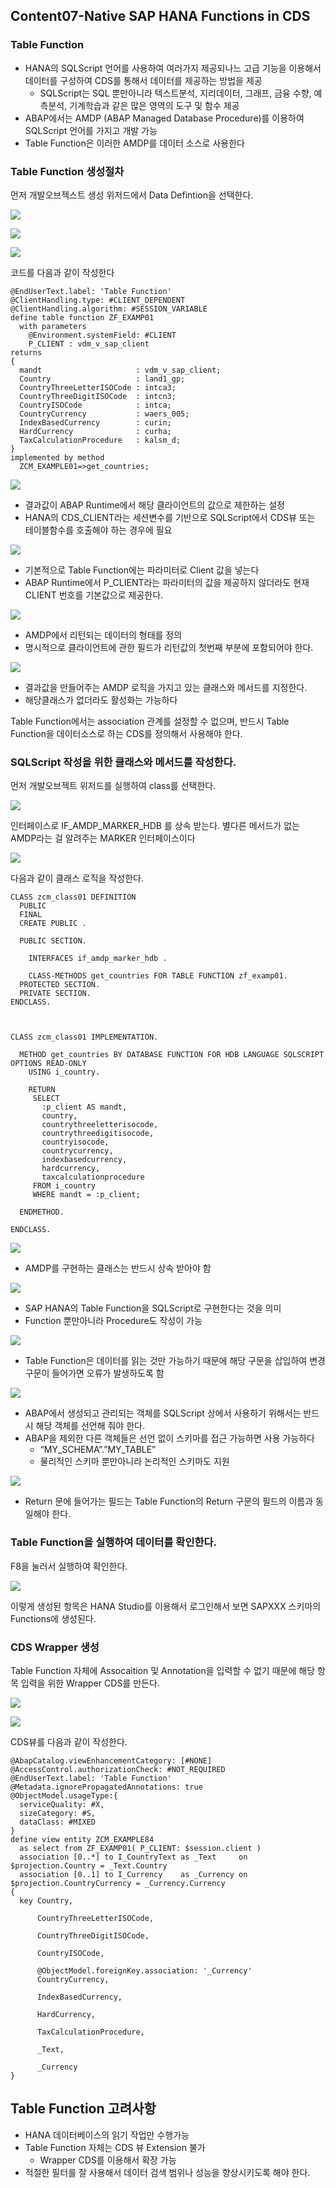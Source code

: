 ## Content07-Native SAP HANA Functions in CDS

  

### Table Function

- HANA의 SQLScript 언어를 사용하여 여러가지 제공되나느 고급 기능을 이용해서 데이터를 구성하여 CDS를 통해서 데이터를 제공하는 방법을 제공
    - SQLScript는 SQL 뿐만아니라 텍스트분석, 지리데이터, 그래프, 금융 수향, 예측분석, 기계학습과 같은 많은 영역의 도구 및 함수 제공
- ABAP에서는 AMDP (ABAP Managed Database Procedure)를 이용하여 SQLScript 언어를 가지고 개발 가능
- Table Function은 이러한 AMDP를 데이터 소스로 사용한다

  

  

### Table Function 생성절차

  

먼저 개발오브젝스트 생성 위저드에서 Data Defintion을 선택한다.

![](Files/image%20179.png)  

![](Files/image%20180.png)  

![](Files/image%20181.png)  

  

코드를 다음과 같이 작성한다

```
@EndUserText.label: 'Table Function'
@ClientHandling.type: #CLIENT_DEPENDENT
@ClientHandling.algorithm: #SESSION_VARIABLE
define table function ZF_EXAMP01
  with parameters
    @Environment.systemField: #CLIENT
    P_CLIENT : vdm_v_sap_client
returns
{
  mandt                     : vdm_v_sap_client;
  Country                   : land1_gp;
  CountryThreeLetterISOCode : intca3;
  CountryThreeDigitISOCode  : intcn3;
  CountryISOCode            : intca;
  CountryCurrency           : waers_005;
  IndexBasedCurrency        : curin;
  HardCurrency              : curha;
  TaxCalculationProcedure   : kalsm_d;
}
implemented by method
  ZCM_EXAMPLE01=>get_countries;
```

  

![](Files/image%20182.png)  

- 결과값이 ABAP Runtime에서 해당 클라이언트의 값으로 제한하는 설정
- HANA의 CDS\_CLIENT라는 세션변수를 기반으로 SQLScript에서 CDS뷰 또는 테이블함수를 호출해야 하는 경우에 필요

  

![](Files/image%20183.png)  

- 기본적으로 Table Function에는 파라미터로 Client 값을 넣는다
- ABAP Runtime에서 P\_CLIENT라는 파라미터의 값을 제공하지 않더라도 현재 CLIENT 번호를 기본값으로 제공한다.

  

![](Files/image%20184.png)

- AMDP에서 리턴되는 데이터의 형태를 정의
- 명시적으로 클라이언트에 관한 필드가 리턴값의 첫번째 부분에 포함되어야 한다.

  

![](Files/image%20185.png)  

- 결과값을 만들어주는 AMDP 로직을 가지고 있는 클래스와 메서드를 지정한다.
- 해당클래스가 없더라도 활성화는 가능하다

  

Table Function에서는 association 관계를 설정할 수 없으며, 반드시 Table Function을 데이터소스로 하는 CDS를 정의해서 사용해야 한다.

  

  

### SQLScript 작성을 위한 클래스와 메서드를 작성한다.

  

먼저 개발오브젝트 위저드를 실행하여 class를 선택한다.

![](Files/image%20186.png)  

인터페이스로 IF\_AMDP\_MARKER\_HDB 를 상속 받는다. 별다른 메서드가 없는 AMDP라는 걸 알려주는 MARKER 인터페이스이다

![](Files/image%20187.png)  

  

다음과 같이 클래스 로직을 작성한다.

```
CLASS zcm_class01 DEFINITION
  PUBLIC
  FINAL
  CREATE PUBLIC .

  PUBLIC SECTION.

    INTERFACES if_amdp_marker_hdb .

    CLASS-METHODS get_countries FOR TABLE FUNCTION zf_examp01.
  PROTECTED SECTION.
  PRIVATE SECTION.
ENDCLASS.



CLASS zcm_class01 IMPLEMENTATION.

  METHOD get_countries BY DATABASE FUNCTION FOR HDB LANGUAGE SQLSCRIPT OPTIONS READ-ONLY
    USING i_country.

    RETURN
     SELECT
       :p_client AS mandt,
       country,
       countrythreeletterisocode,
       countrythreedigitisocode,
       countryisocode,
       countrycurrency,
       indexbasedcurrency,
       hardcurrency,
       taxcalculationprocedure
     FROM i_country
     WHERE mandt = :p_client;

  ENDMETHOD.

ENDCLASS.
```

  

![](Files/image%20188.png)  

- AMDP를 구현하는 클래스는 반드시 상속 받아야 함

  

![](Files/image%20189.png)  

- SAP HANA의 Table Function을 SQLScript로 구현한다는 것을 의미
- Function 뿐만아니라 Procedure도 작성이 가능

  

![](Files/image%20190.png)  

- Table Function은 데이터를 읽는 것만 가능하기 때문에 해당 구문을 삽입하여 변경 구문이 들어가면 오류가 발생하도록 함

  

![](Files/image%20191.png)  

- ABAP에서 생성되고 관리되는 객체를 SQLScript 상에서 사용하기 위해서는 반드시 해당 객체를 선언해 줘야 한다.
- ABAP을 제외한 다른 객체들은 선언 없이 스키마를 접근 가능하면 사용 가능하다
    - “MY\_SCHEMA”.”MY\_TABLE”
    - 물리적인 스키마 뿐만아니라 논리적인 스키마도 지원

  

![](Files/image%20192.png)  

- Return 문에 들어가는 필드는 Table Function의 Return 구문의 필드의 이름과 동일해야 한다.

  

  

### Table Function을 실행하여 데이터를 확인한다.

  

F8을 눌러서 실행하여 확인한다.

![](Files/image%20193.png)  

  

이렇게 생성된 항목은 HANA Studio를 이용해서 로그인해서 보면 SAPXXX 스키마의 Functions에 생성된다.

  

### CDS Wrapper 생성

  

Table Function 자체에 Assocaition 및 Annotation을 입력할 수 없기 때문에 해당 항목 입력을 위한 Wrapper CDS를 만든다.

![](Files/image%20194.png)  

![](Files/image%20195.png)  

  

CDS뷰를 다음과 같이 작성한다.

```
@AbapCatalog.viewEnhancementCategory: [#NONE]
@AccessControl.authorizationCheck: #NOT_REQUIRED
@EndUserText.label: 'Table Function'
@Metadata.ignorePropagatedAnnotations: true
@ObjectModel.usageType:{
  serviceQuality: #X,
  sizeCategory: #S,
  dataClass: #MIXED
}
define view entity ZCM_EXAMPLE84
  as select from ZF_EXAMP01( P_CLIENT: $session.client )
  association [0..*] to I_CountryText as _Text     on $projection.Country = _Text.Country
  association [0..1] to I_Currency    as _Currency on $projection.CountryCurrency = _Currency.Currency
{
  key Country,

      CountryThreeLetterISOCode,

      CountryThreeDigitISOCode,

      CountryISOCode,

      @ObjectModel.foreignKey.association: '_Currency'
      CountryCurrency,

      IndexBasedCurrency,

      HardCurrency,

      TaxCalculationProcedure,

      _Text,

      _Currency
}
```

  

  

## Table Function 고려사항

  

- HANA 데이터베이스의 읽기 작업만 수행가능
- Table Function 자체는 CDS 뷰 Extension 불가
    - Wrapper CDS를 이용해서 확장 가능
- 적절한 필터를 잘 사용해서 데이터 검색 범위나 성능을 향상시키도록 해야 한다.